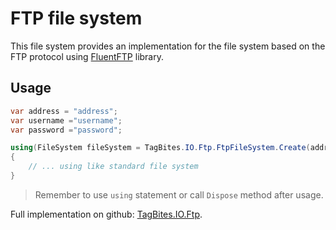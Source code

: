 # FTP file system

This file system provides an implementation for the file system based on the FTP protocol using [FluentFTP](https://github.com/robinrodricks/FluentFTP) library.

## Usage
```csharp
var address = "address";
var username ="username";
var password ="password";

using(FileSystem fileSystem = TagBites.IO.Ftp.FtpFileSystem.Create(address, username, password))
{
    // ... using like standard file system
}
```
> Remember to use `using` statement or call `Dispose` method after usage.

Full implementation on github: [TagBites.IO.Ftp](https://github.com/TagBites/TagBites.IO.Ftp).